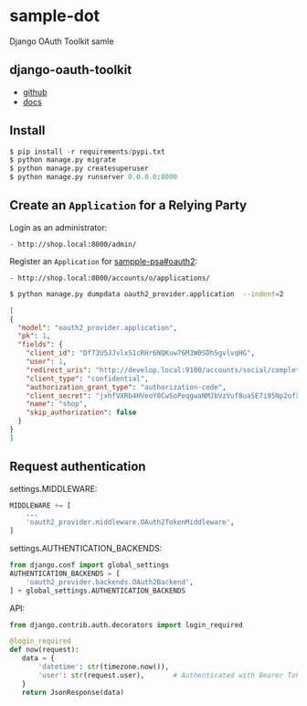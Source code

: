 # sample-dot

Django OAuth Toolkit samle

## django-oauth-toolkit

- [github](https://github.com/evonove/django-oauth-toolkit)
- [docs](https://django-oauth-toolkit.readthedocs.io/en/latest/)


## Install

~~~py
$ pip install -r requirements/pypi.txt
$ python manage.py migrate
$ python manage.py createsuperuser
$ python manage.py runserver 0.0.0.0:8000
~~~

## Create an `Application` for a Relying Party

Login as an administrator:

    - http://shop.local:8000/admin/

Register an `Application` for [sampple-psa#oauth2](https://github.com/hdknr/sample-psa/tree/oauth2):

    - http://shop.local:8000/accounts/o/applications/


~~~bash
$ python manage.py dumpdata oauth2_provider.application  --indent=2
~~~

~~~json
[
{
  "model": "oauth2_provider.application",
  "pk": 1,
  "fields": {
    "client_id": "Df73U5JJvlxS1cRHr6NQKuw76M3W0SDh5gvlvqHG",
    "user": 1,
    "redirect_uris": "http://develop.local:9100/accounts/social/complete/shop/",
    "client_type": "confidential",
    "authorization_grant_type": "authorization-code",
    "client_secret": "jxhfVXRb4HVeoY0CwSoPeqgwaNMJbVzVuf8uaSE7i95Np2ofXPifElid5aG55UbqdONUqX9Qef7dNRbZAKuQmriryubzIpM9UmZbTOSNIQOHMGDOu9F1guwWNgK9PYhf",
    "name": "shop",
    "skip_authorization": false
  }
}
]
~~~

## Request authentication

settings.MIDDLEWARE:

~~~py
MIDDLEWARE += [
    ...
    'oauth2_provider.middleware.OAuth2TokenMiddleware',
]
~~~

settings.AUTHENTICATION_BACKENDS:

~~~py
from django.conf import global_settings
AUTHENTICATION_BACKENDS = [
    'oauth2_provider.backends.OAuth2Backend',
] + global_settings.AUTHENTICATION_BACKENDS
~~~

API:

~~~py
from django.contrib.auth.decorators import login_required

@login_required
def now(request):
   data = {
       'datetime': str(timezone.now()),
       'user': str(request.user),       # Authenticated with Bearer Token
   }
   return JsonResponse(data)
~~~
